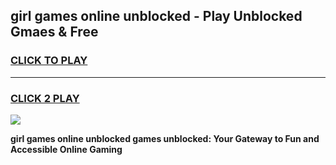 
## girl games online unblocked - Play Unblocked Gmaes & Free
<h3>
<a href="https://news.freeplayer.one?title=girl_games_online_unblocked&ref=16F">CLICK TO PLAY</a></h3>
<hr>

<h3>
<a href="https://news.freeplayer.one?title=girl_games_online_unblocked&ref=16F">CLICK 2 PLAY</a>
  
</h3>

<a href="https://news.freeplayer.one?title=girl_games_online_unblocked&ref=16F/"><img src="https://clearcache.store/games.png"></a>


**girl games online unblocked games unblocked: Your Gateway to Fun and Accessible Online Gaming**
